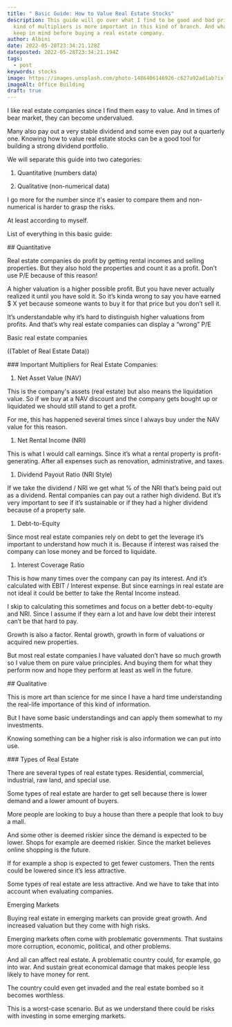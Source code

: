 ```yaml
---
title: " Basic Guide: How to Value Real Estate Stocks"
description: This guide will go over what I find to be good and bad prices. What
  kind of multipliers is more important in this kind of branch. And what else to
  keep in mind before buying a real estate company.
author: Albini
date: 2022-05-28T23:34:21.128Z
dateposted: 2022-05-28T23:34:21.194Z
tags:
  - post
keywords: stocks
image: https://images.unsplash.com/photo-1486406146926-c627a92ad1ab?ixlib=rb-1.2.1&ixid=MnwxMjA3fDB8MHxwaG90by1wYWdlfHx8fGVufDB8fHx8&auto=format&fit=crop&w=2070&q=80
imageAlt: Office Building
draft: true
---
```

<!--StartFragment-->



I like real estate companies since I find them easy to value. And in times of bear market, they can become undervalued.



Many also pay out a very stable dividend and some even pay out a quarterly one. Knowing how to value real estate stocks can be a good tool for building a strong dividend portfolio.



We will separate this guide into two categories: 



1. Quantitative (numbers data)



1. Qualitative (non-numerical data)



I go more for the number since it's easier to compare them and non-numerical is harder to grasp the risks.



At least according to myself.



List of everything in this basic guide:



\## Quantitative



Real estate companies do profit by getting rental incomes and selling properties. But they also hold the properties and count it as a profit. Don’t use P/E because of this reason!



A higher valuation is a higher possible profit. But you have never actually realized it until you have sold it. So it’s kinda wrong to say you have earned $ X yet because someone wants to buy it for that price but you don’t sell it.



It’s understandable why it’s hard to distinguish higher valuations from profits. And that’s why real estate companies can display a “wrong” P/E



Basic real estate companies



((Tablet of Real Estate Data))



\### Important Multipliers for Real Estate Companies:



1. Net Asset Value (NAV)



This is the company's assets (real estate) but also means the liquidation value. So if we buy at a NAV discount and the company gets bought up or liquidated we should still stand to get a profit.



For me, this has happened several times since I always buy under the NAV value for this reason.



1. Net Rental Income (NRI)



This is what I would call earnings. Since it’s what a rental property is profit-generating. After all expenses such as renovation, administrative, and taxes.



1. Dividend Payout Ratio (NRI Style)



If we take the dividend / NRI we get what % of the NRI that’s being paid out as a dividend. Rental companies can pay out a rather high dividend. But it’s very important to see if it’s sustainable or if they had a higher dividend because of a property sale.



1. Debt-to-Equity



Since most real estate companies rely on debt to get the leverage it’s important to understand how much it is. Because if interest was raised the company can lose money and be forced to liquidate.



1. Interest Coverage Ratio



This is how many times over the company can pay its interest. And it’s calculated with EBIT / Interest expense. But since earnings in real estate are not ideal it could be better to take the Rental Income instead.



I skip to calculating this sometimes and focus on a better debt-to-equity and NRI. Since I assume if they earn a lot and have low debt their interest can’t be that hard to pay.



Growth is also a factor. Rental growth, growth in form of valuations or acquired new properties.



But most real estate companies I have valuated don’t have so much growth so I value them on pure value principles. And buying them for what they perform now and hope they perform at least as well in the future.



\## Qualitative



This is more art than science for me since I have a hard time understanding the real-life importance of this kind of information.



But I have some basic understandings and can apply them somewhat to my investments.



Knowing something can be a higher risk is also information we can put into use.



\### Types of Real Estate



There are several types of real estate types. Residential, commercial, industrial, raw land, and special use.



Some types of real estate are harder to get sell because there is lower demand and a lower amount of buyers.



More people are looking to buy a house than there a people that look to buy a mall.



And some other is deemed riskier since the demand is expected to be lower. Shops for example are deemed riskier. Since the market believes online shopping is the future.



If for example a shop is expected to get fewer customers. Then the rents could be lowered since it’s less attractive.



Some types of real estate are less attractive. And we have to take that into account when evaluating companies.



Emerging Markets



Buying real estate in emerging markets can provide great growth. And increased valuation but they come with high risks.



Emerging markets often come with problematic governments. That sustains more corruption, economic, political, and other problems.



And all can affect real estate. A problematic country could, for example, go into war. And sustain great economical damage that makes people less likely to have money for rent.



The country could even get invaded and the real estate bombed so it becomes worthless.



This is a worst-case scenario. But as we understand there could be risks with investing in some emerging markets.



<!--EndFragment-->